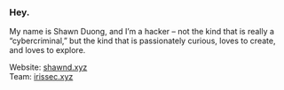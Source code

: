 ### Hey.

My name is Shawn Duong, and I’m a hacker – not the kind that is really a “cybercriminal,” but the kind that is passionately curious, loves to create, and loves to explore.

Website: [shawnd.xyz](https://shawnd.xyz/) \
Team: [irissec.xyz](https://irissec.xyz/)
